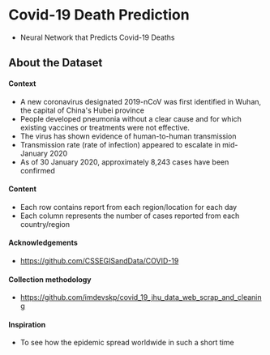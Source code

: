 # Covid-19 Death Prediction
- Neural Network that Predicts Covid-19 Deaths

## About the Dataset

#### Context
- A new coronavirus designated 2019-nCoV was first identified in Wuhan, the capital of China's Hubei province
- People developed pneumonia without a clear cause and for which existing vaccines or treatments were not effective.
- The virus has shown evidence of human-to-human transmission
- Transmission rate (rate of infection) appeared to escalate in mid-January 2020
- As of 30 January 2020, approximately 8,243 cases have been confirmed

#### Content
- Each row contains report from each region/location for each day
- Each column represents the number of cases reported from each country/region

#### Acknowledgements
- https://github.com/CSSEGISandData/COVID-19

#### Collection methodology
- https://github.com/imdevskp/covid_19_jhu_data_web_scrap_and_cleaning

#### Inspiration
- To see how the epidemic spread worldwide in such a short time
